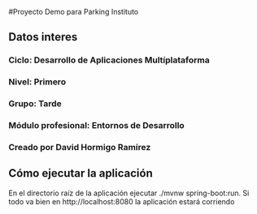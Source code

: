 #Proyecto Demo para Parking Instituto
## Datos interes
### Ciclo: Desarrollo de Aplicaciones Multíplataforma
### Nivel: Primero
### Grupo: Tarde
### Módulo profesional: Entornos de Desarrollo
### Creado por David Hormigo Ramírez
## Cómo ejecutar la aplicación
En el directorio raíz de la aplicación ejecutar ./mvnw spring-boot:run. Si todo va bien en http://localhost:8080 la aplicación estará corriendo


